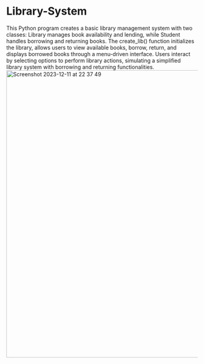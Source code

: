 # Library-System
This Python program creates a basic library management system with two classes: Library manages book availability and lending, while Student handles borrowing and returning books.
The create_lib() function initializes the library, allows users to view available books, borrow, return, and displays borrowed books through a menu-driven interface. 
Users interact by selecting options to perform library actions, simulating a simplified library system with borrowing and returning functionalities.
<img width="754" alt="Screenshot 2023-12-11 at 22 37 49" src="https://github.com/tboody/Library-System/assets/73035492/99df761d-4b15-427e-98ab-0607af6e7f72">
